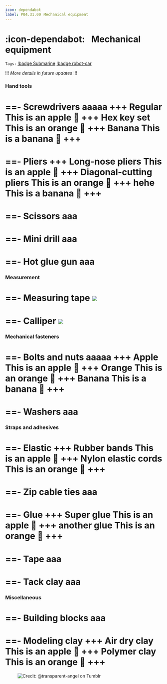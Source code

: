 ```yaml
---
icon: dependabot
label: P04.31.00⠀Mechanical equipment
---
```

# :icon-dependabot:⠀Mechanical equipment
`Tags:` [!badge Submarine](/projects/P04-submarine.md) [!badge robot-car]()

!!!
*More details in future updates*
!!!

### Hand tools

==- Screwdrivers
aaaaa
+++ Regular
This is an apple 🍎
+++ Hex key set
This is an orange 🍊
+++ Banana
This is a banana 🍌
+++
===

==- Pliers
+++ Long-nose pliers
This is an apple 🍎
+++ Diagonal-cutting pliers
This is an orange 🍊
+++ hehe
This is a banana 🍌
+++
===

==- Scissors
aaa
===

==- Mini drill
aaa
===

==- Hot glue gun
aaa
===

### Measurement
==- Measuring tape
![](https://cdn.shopify.com/s/files/1/0016/5032/7651/products/36002-new.jpg?v=1551679256&width=1445)
===

==- Calliper
![](https://m.media-amazon.com/images/I/51ufZPKZmLL._AC_SL1000_.jpg)
===

### Mechanical fasteners
==- Bolts and nuts
aaaaa
+++ Apple
This is an apple 🍎
+++ Orange
This is an orange 🍊
+++ Banana
This is a banana 🍌
+++
===

==- Washers
aaa
===

### Straps and adhesives
==- Elastic
+++ Rubber bands
This is an apple 🍎
+++ Nylon elastic cords
This is an orange 🍊
+++
===

==- Zip cable ties
aaa
===

==- Glue
+++ Super glue
This is an apple 🍎
+++ another glue
This is an orange 🍊
+++
===

==- Tape
aaa
===

==- Tack clay
aaa
===

### Miscellaneous
==- Building blocks
aaa
===

==- Modeling clay
+++ Air dry clay
This is an apple 🍎
+++ Polymer clay
This is an orange 🍊
+++
===

<figure>
    <img src="https://64.media.tumblr.com/d103eb823dce2842c673f409f036857b/tumblr_mzx9wrdwFa1snc5kxo1_1280.gifv" alt="Credit: @transparent-angel on Tumblr">
</figure>